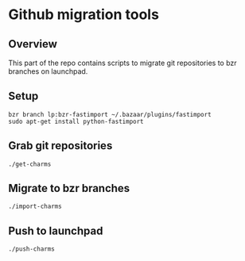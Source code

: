 # Github migration tools

## Overview

This part of the repo contains scripts to migrate git repositories to bzr branches on launchpad.

## Setup

```
bzr branch lp:bzr-fastimport ~/.bazaar/plugins/fastimport
sudo apt-get install python-fastimport
```

## Grab git repositories

```
./get-charms
```

## Migrate to bzr branches

```
./import-charms
```

## Push to launchpad

```
./push-charms
```
